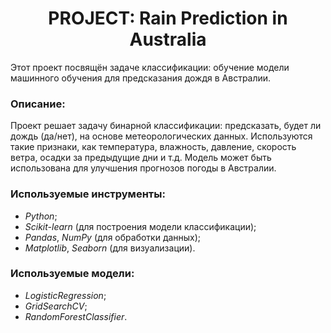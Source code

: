 # <center> **PROJECT: Rain Prediction in Australia**

Этот проект посвящён задаче классификации: обучение модели машинного обучения для предсказания дождя в Австралии.

### **Описание:**

Проект решает задачу бинарной классификации: предсказать, будет ли дождь (да/нет), на основе метеорологических данных. Используются такие признаки, как температура, влажность, давление, скорость ветра, осадки за предыдущие дни и т.д. Модель может быть использована для улучшения прогнозов погоды в Австралии.

### **Используемые инструменты:**

- *Python*;
- *Scikit-learn* (для построения модели классификации);
- *Pandas*, *NumPy* (для обработки данных);
- *Matplotlib*, *Seaborn* (для визуализации).

### **Используемые модели:**

- *LogisticRegression*;
- *GridSearchCV*;
- *RandomForestClassifier*.